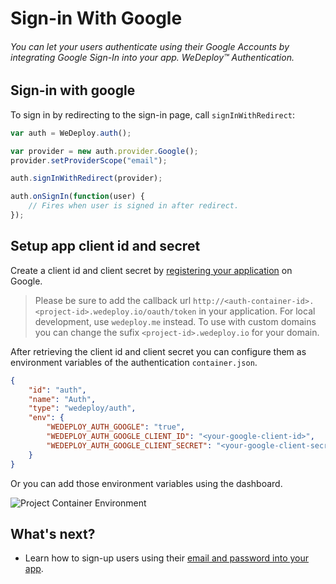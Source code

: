 # Sign-in With Google

###### You can let your users authenticate using their Google Accounts by integrating Google Sign-In into your app. *WeDeploy™ Authentication*.

<!-- <article id="sign-in"> -->

## Sign-in with google

To sign in by redirecting to the sign-in page, call `signInWithRedirect`:


```js
var auth = WeDeploy.auth();

var provider = new auth.provider.Google();
provider.setProviderScope("email");

auth.signInWithRedirect(provider);

auth.onSignIn(function(user) {
	// Fires when user is signed in after redirect.
});
```

<!-- </article> -->

<!-- <article id="setup-app-client-id-and-secret"> -->

## Setup app client id and secret

Create a client id and client secret by [registering your application](https://developers.google.com/youtube/registering_an_application) on Google. 

> Please be sure to add the callback url `http://<auth-container-id>.<project-id>.wedeploy.io/oauth/token` in your application.
> For local development, use `wedeploy.me` instead. To use with custom domains you can change the sufix `<project-id>.wedeploy.io` for your domain.

After retrieving the client id and client secret you can configure them as environment variables of the authentication `container.json`.

```json
{
	"id": "auth",
	"name": "Auth",
	"type": "wedeploy/auth",
	"env": {
		"WEDEPLOY_AUTH_GOOGLE": "true",
		"WEDEPLOY_AUTH_GOOGLE_CLIENT_ID": "<your-google-client-id>",
		"WEDEPLOY_AUTH_GOOGLE_CLIENT_SECRET": "<your-google-client-secret>"
	}
}
```

Or you can add those environment variables using the dashboard.

![Project Container Environment](https://cloud.githubusercontent.com/assets/1435318/20008152/2ceabade-a27e-11e6-9c86-435fc1c12412.png)

<!-- </article> -->

## What's next?

* Learn how to sign-up users using their [email and password into your app](/docs/auth/js/sign-in-with-password.html).
